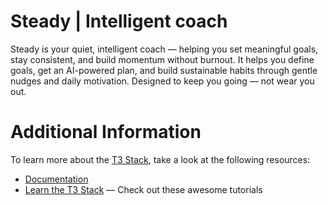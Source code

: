 # Steady | Intelligent coach

Steady is your quiet, intelligent coach — helping you set meaningful goals, stay consistent, and build momentum without burnout.
It helps you define goals, get an AI-powered plan, and build sustainable habits through gentle nudges and daily motivation. Designed to keep you going — not wear you out.

# Additional Information

To learn more about the [T3 Stack](https://create.t3.gg/), take a look at the following resources:

- [Documentation](https://create.t3.gg/)
- [Learn the T3 Stack](https://create.t3.gg/en/faq#what-learning-resources-are-currently-available) — Check out these awesome tutorials
